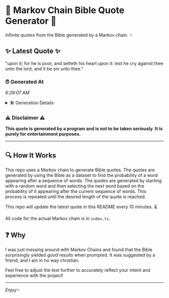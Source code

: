 # 📖 Markov Chain Bible Quote Generator 📖

Infinite quotes from the Bible generated by a Markov chain. ✨

## ✨ Latest Quote ✨
"upon it; for he is poor, and setteth his heart upon it: lest he cry against thee unto the lord, and it be sin unto thee."

### ⏰ Generated At
*6:29:07 AM*

<details>
    <summary>🛠️ Generation Details</summary>
    <p>
        <strong>🌱 Seed:</strong> upon<br>
        <strong>🔄 Iterations:</strong> 25<br>
        <strong>📜 Context History:</strong><br>[ upon ]: it;<br>[ upon, it; ]: for<br>[ upon, it;, for ]: he<br>[ upon, it;, for, he ]: is<br>[ upon, it;, for, he, is ]: poor,<br>[ upon, it;, for, he, is, poor, ]: and<br>[ it;, for, he, is, poor,, and ]: setteth<br>[ for, he, is, poor,, and, setteth ]: his<br>[ he, is, poor,, and, setteth, his ]: heart<br>[ is, poor,, and, setteth, his, heart ]: upon<br>[ poor,, and, setteth, his, heart, upon ]: it:<br>[ and, setteth, his, heart, upon, it: ]: lest<br>[ setteth, his, heart, upon, it:, lest ]: he<br>[ his, heart, upon, it:, lest, he ]: cry<br>[ heart, upon, it:, lest, he, cry ]: against<br>[ upon, it:, lest, he, cry, against ]: thee<br>[ it:, lest, he, cry, against, thee ]: unto<br>[ lest, he, cry, against, thee, unto ]: the<br>[ he, cry, against, thee, unto, the ]: lord,<br>[ cry, against, thee, unto, the, lord, ]: and<br>[ against, thee, unto, the, lord,, and ]: it<br>[ thee, unto, the, lord,, and, it ]: be<br>[ unto, the, lord,, and, it, be ]: sin<br>[ the, lord,, and, it, be, sin ]: unto<br>[ lord,, and, it, be, sin, unto ]: thee.<br>
    </p>
</details>

### ⚠️ Disclaimer ⚠️
**This quote is generated by a program and is not to be taken seriously. It is purely for entertainment purposes.**

---

## 🔍 How It Works

This repo uses a Markov chain to generate Bible quotes. The quotes are generated by using the Bible as a dataset to find the probability of a word appearing after a sequence of words. The quotes are generated by starting with a random word and then selecting the next word based on the probability of it appearing after the current sequence of words. This process is repeated until the desired length of the quote is reached.

This repo will update the latest quote in this README every 10 minutes. ⏳

All code for the actual Markov chain is in `index.ts`.

## ❓ Why

I was just messing around with Markov Chains and found that the Bible surprisingly yielded good results when prompted. 
It was suggested by a friend, and I am in no way christian.

Feel free to adjust the text further to accurately reflect your intent and experience with the project!

---

*Enjoy*✨
